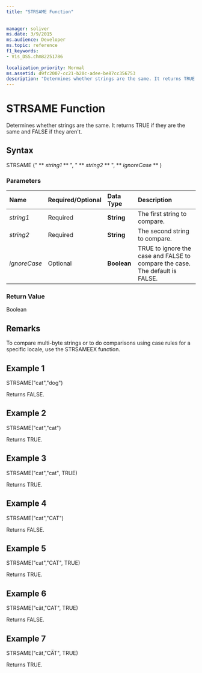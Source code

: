 ```yaml
---
title: "STRSAME Function"
 
 
manager: soliver
ms.date: 3/9/2015
ms.audience: Developer
ms.topic: reference
f1_keywords:
- Vis_DSS.chm82251786
 
localization_priority: Normal
ms.assetid: d9fc2007-cc21-b20c-adee-be87cc356753
description: "Determines whether strings are the same. It returns TRUE if they are the same and FALSE if they aren't."
---
```


# STRSAME Function

Determines whether strings are the same. It returns TRUE if they are the same and FALSE if they aren't. 
  
## Syntax

STRSAME (" ** *string1* ** ", " ** *string2* ** ", ** *ignoreCase* ** ) 
  
### Parameters

|**Name**|**Required/Optional**|**Data Type**|**Description**|
|:-----|:-----|:-----|:-----|
| _string1_ <br/> |Required  <br/> |**String** <br/> |The first string to compare.  <br/> |
| _string2_ <br/> |Required  <br/> |**String** <br/> |The second string to compare.  <br/> |
| _ignoreCase_ <br/> |Optional  <br/> |**Boolean** <br/> |TRUE to ignore the case and FALSE to compare the case. The default is FALSE.  <br/> |
   
### Return Value

Boolean
  
## Remarks

To compare multi-byte strings or to do comparisons using case rules for a specific locale, use the STRSAMEEX function.
  
## Example 1

STRSAME("cat","dog")
  
Returns FALSE.
  
## Example 2

STRSAME("cat","cat")
  
Returns TRUE.
  
## Example 3

STRSAME("cat","cat", TRUE)
  
Returns TRUE.
  
## Example 4

STRSAME("cat","CAT")
  
Returns FALSE.
  
## Example 5

STRSAME("cat","CAT", TRUE)
  
Returns TRUE.
  
## Example 6

STRSAME("cät,"CAT", TRUE)
  
Returns FALSE.
  
## Example 7

STRSAME("cät,"CÄT", TRUE)
  
Returns TRUE.
  

